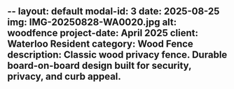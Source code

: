 --
layout: default
modal-id: 3
date: 2025-08-25
img: IMG-20250828-WA0020.jpg
alt: woodfence
project-date: April 2025
client: Waterloo Resident 
category: Wood Fence
description: Classic wood privacy fence. Durable board-on-board design built for security, privacy, and curb appeal.
---
